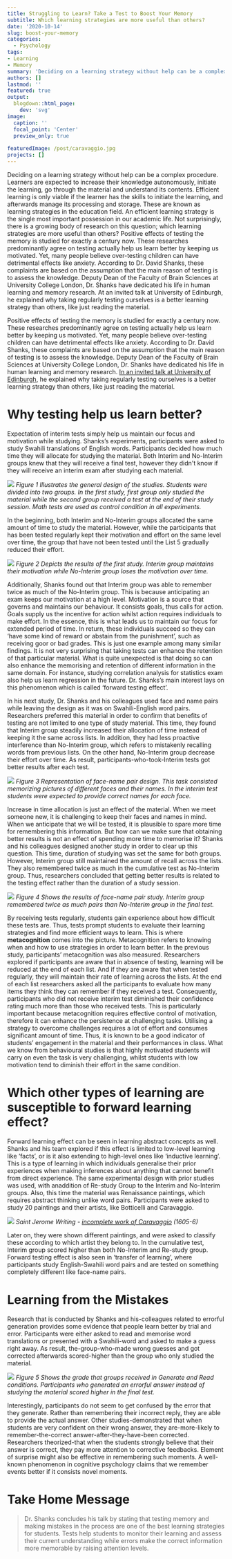 ```yaml
---
title: Struggling to Learn? Take a Test to Boost Your Memory
subtitle: Which learning strategies are more useful than others?
date: '2020-10-14'
slug: boost-your-memory
categories:
  - Psychology
tags:
- Learning
- Memory
summary: 'Deciding on a learning strategy without help can be a complex procedure.'
authors: []
lastmod: ''
featured: true
output:
  blogdown::html_page:
    dev: 'svg'
image:
  caption: ''
  focal_point: 'Center'
  preview_only: true
  
featuredImage: /post/caravaggio.jpg
projects: []
---
```


Deciding on a learning strategy without help can be a complex procedure. Learners are expected to increase their knowledge autonomously, initiate the learning, go through the material and understand its contents. Efficient learning is only viable if the learner has the skills to initiate the learning, and afterwards manage its processing and storage. These are known as learning strategies in the education field. An efficient learning strategy is the single most important possession in our academic life. Not surprisingly, there is a growing body of research on this question; which learning strategies are more useful than others?
Positive effects of testing the memory is studied for exactly a century now. These researches predominantly agree on testing actually help us learn better by keeping us motivated. Yet, many people believe over-testing children can have detrimental effects like anxiety. According to Dr. David Shanks, these complaints are based on the assumption that the main reason of testing is to assess the knowledge. Deputy Dean of the Faculty of Brain Sciences at University College London, Dr. Shanks have dedicated his life in human learning and memory research. At an invited talk at University of Edinburgh, he explained why taking regularly testing ourselves is a better learning strategy than others, like just reading the material.

Positive effects of testing the memory is studied for exactly a century now. These researches predominantly agree on testing actually help us learn better by keeping us motivated. Yet, many people believe over-testing children can have detrimental effects like anxiety. According to Dr. David Shanks, these complaints are based on the assumption that the main reason of testing is to assess the knowledge. Deputy Dean of the Faculty of Brain Sciences at University College London, Dr. Shanks have dedicated his life in human learning and memory research. [In an invited talk at University of Edinburgh](https://www.youtube.com/watch?v=HWCWnqLmTuo), he explained why taking regularly testing ourselves is a better learning strategy than others, like just reading the material.


# Why testing help us learn better?

Expectation of interim tests simply help us maintain our focus and motivation while studying. Shanks’s experiments, participants were asked to study Swahili translations of English words. Participants decided how much time they will allocate for studying the material. Both Interim and No-Interim groups knew that they will receive a final test, however they didn't know if they will receive an interim exam after studying each material.


![](/post/graph.png)
*Figure 1 Illustrates the general design of the studies. Students were divided into two groups. In the first study, first group only studied the material while the second group received a test at the end of their study session. Math tests are used as control condition in all experiments.*


In the beginning, both Interim and No-Interim groups allocated the same amount of time to study the material. However, while the participants that has been tested regularly kept their motivation and effort on the same level over time, the group that have not been tested until the List 5 gradually reduced their effort.

![](/post/time.png)
*Figure 2 Depicts the results of the first study. Interim group maintains their motivation while No-Interim group loses the motivation over time.*

Additionally, Shanks found out that Interim group was able to remember twice as much of the No-Interim group. This is because anticipating an exam keeps our motivation at a high level. Motivation is a source that governs and maintains our behaviour. It consists goals, thus calls for action. Goals supply us the incentive for action whilst action requires individuals to make effort. In the essence, this is what leads us to maintain our focus for extended period of time. In return, these individuals succeed so they can ‘have some kind of reward or abstain from the punishment’, such as receiving goor or bad grades.
This is just one example among many similar findings. It is not very surprising that taking tests can enhance the retention of that particular material. What is quite unexpected is that doing so can also enhance the memorising and retention of different information in the same domain. For instance, studying correlation analysis for statistics exam also help us learn regression in the future. Dr. Shanks’s main interest lays on this phenomenon which is called ‘forward testing effect’.

In his next study, Dr. Shanks and his colleagues used face and name pairs while leaving the design as it was on Swahili-English word pairs. Researchers preferred this material in order to confirm that benefits of testing are not limited to one type of study material. This time, they found that Interim group steadily increased their allocation of time instead of keeping it the same across lists. In addition, they had less proactive interference than No-Interim group, which refers to mistakenly recalling words from previous lists. On the other hand, No-Interim group decrease their effort over time. As result, participants-who-took-Interim tests got better results after each test.

![](/post/stimuli.png)
*Figure 3 Representation of face-name pair design. This task consisted memorizing pictures of different faces and their names. In the interim test students were expected to provide correct names for each face.*

Increase in time allocation is just an effect of the material. When we meet someone new, it is challenging to keep their faces and names in mind. When we anticipate that we will be tested, it is plausible to spare more time for remembering this information. But how can we make sure that obtaining better results is not an effect of spending more time to memorise it? Shanks and his colleagues designed another study in order to clear up this question. This time, duration of studying was set the same for both groups. However, Interim group still maintained the amount of recall across the lists. They also remembered twice as much in the cumulative test as No-Interim group. Thus, researchers concluded that getting better results is related to the testing effect rather than the duration of a study session.

![](/post/results.png)
*Figure 4 Shows the results of face-name pair study. Interim group remembered twice as much pairs than No-Interim group in the final test.*

By receiving tests regularly, students gain experience about how difficult these tests are. Thus, tests prompt students to evaluate their learning strategies and find more efficient ways to learn. This is where **metacognition** comes into the picture. Metacognition refers to knowing when and how to use strategies in order to learn better. In the previous study, participants’ metacognition was also measured. Researchers explored if participants are aware that in absence of testing, learning will be reduced at the end of each list. And if they are aware that when tested regularly, they will maintain their rate of learning across the lists. At the end of each list researchers asked all the participants to evaluate how many items they think they can remember if they received a test. Consequently, participants who did not receive interim test diminished their confidence rating much more than those who received tests. This is particularly important because metacognition requires effective control of motivation, therefore it can enhance the persistence at challenging tasks. Utilising a strategy to overcome challenges requires a lot of effort and consumes significant amount of time. Thus, it is known to be a good indicator of students’ engagement in the material and their performances in class. What we know from behavioural studies is that highly motivated students will carry on even the task is very challenging, whilst students with low motivation tend to diminish their effort in the same condition.

# Which other types of learning are susceptible to forward learning effect?

Forward learning effect can be seen in learning abstract concepts as well. Shanks and his team explored if this effect is limited to low-level learning like ‘facts’, or is it also extending to high-level ones like ‘inductive learning’. This is a type of learning in which individuals generalise their prior experiences when making inferences about anything that cannot benefit from direct experience. The same experimental design with prior studies was used, with anaddition of Re-study Group to the Interim and No-Interim groups. Also, this time the material was Renaissance paintings, which requires abstract thinking unlike word pairs. Participants were asked to study 20 paintings and their artists, like Botticelli and Caravaggio.

![](/post/caravaggio.jpg)
*Saint Jerome Writing - [incomplete work of Caravaggio](https://borghese.gallery/collection/paintings/saint-jerome-writing.html) (1605-6)*

Later on, they were shown different paintings, and were asked to classify these according to which artist they belong to. In the cumulative test, Interim group scored higher than both No-Interim and Re-study group.
Forward testing effect is also seen in ‘transfer of learning’, where participants study English-Swahili word pairs and are tested on something completely different like face-name pairs.

# Learning from the Mistakes

Research that is conducted by Shanks and his-colleagues related to errorful generation provides some evidence that people learn better by trial and error. Participants were either asked to read and memorise word translations or presented with a Swahili-word and asked to make a guess right away. As result, the-group-who-made wrong guesses and got corrected afterwards scored-higher than the group who only studied the material.

![](/post/figure.png)
*Figure 5 Shows the grade that groups received in Generate and Read conditions. Participants who generated an errorful answer instead of studying the material scored higher in the final test.*

Interestingly, participants do not seem to get confused by the error that they generate. Rather than remembering their incorrect reply, they are able to provide the actual answer.
Other studies-demonstrated that when students are very confident on their wrong answer, they are-more-likely to remember-the-correct answer-after-they-have-been corrected. Researchers theorized-that when the students strongly believe that their answer is correct, they pay more attention to corrective feedbacks. Element of surprise might also be effective in remembering such moments. A well-known phenomenon in cognitive psychology claims that we remember events better if it consists novel moments.

 # Take Home Message

> Dr. Shanks concludes his talk by stating that testing memory and making mistakes in the process are one of the best learning strategies for students. Tests help students to monitor their learning and assess their current understanding while errors make the correct information more memorable by raising attention levels.
